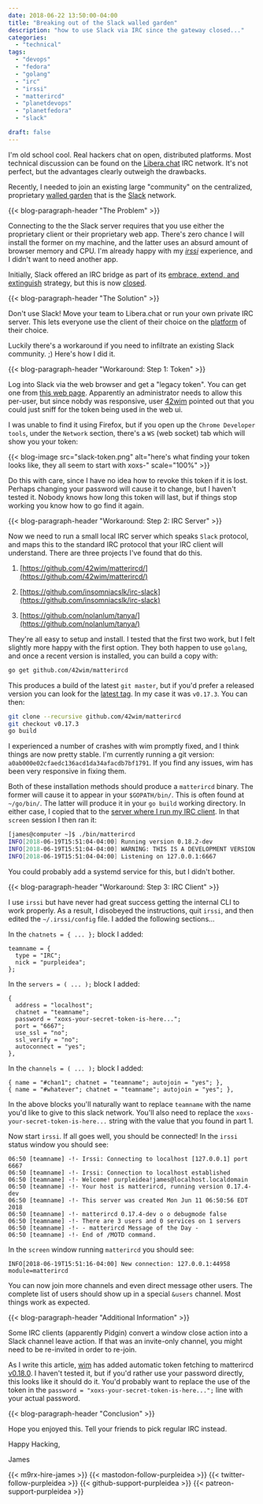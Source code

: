 ```yaml
---
date: 2018-06-22 13:50:00-04:00
title: "Breaking out of the Slack walled garden"
description: "how to use Slack via IRC since the gateway closed..."
categories:
  - "technical"
tags:
  - "devops"
  - "fedora"
  - "golang"
  - "irc"
  - "irssi"
  - "matterircd"
  - "planetdevops"
  - "planetfedora"
  - "slack"

draft: false
---
```


I'm old school cool. Real hackers chat on open, distributed platforms. Most
technical discussion can be found on the [Libera.chat](https://libera.chat/) IRC
network. It's not perfect, but the advantages clearly outweigh the drawbacks.

Recently, I needed to join an existing large "community" on the centralized,
proprietary [walled garden](https://en.wikipedia.org/wiki/Closed_platform) that
is the [Slack](https://slack.com/) network.

{{< blog-paragraph-header "The Problem" >}}

Connecting to the the Slack server requires that you use either the proprietary
client or their proprietary web app. There's zero chance I will install the
former on my machine, and the latter uses an absurd amount of browser memory and
CPU. I'm already happy with my [*irssi*](https://irssi.org/) experience, and I
didn't want to need another app.

Initially, Slack offered an IRC bridge as part of its
[embrace, extend, and extinguish](https://en.wikipedia.org/wiki/Embrace,_extend,_and_extinguish)
strategy, but this is now
[closed](https://it.slashdot.org/story/18/03/08/2049255/slack-is-shutting-down-its-irc-gateway).

{{< blog-paragraph-header "The Solution" >}}

Don't use Slack! Move your team to Libera.chat or run your own private IRC
server. This lets everyone use the client of their choice on the [platform](https://www.gnu.org/)
of their choice.

Luckily there's a workaround if you need to infiltrate an existing Slack
community. ;) Here's how I did it.

{{< blog-paragraph-header "Workaround: Step 1: Token" >}}

Log into Slack via the web browser and get a "legacy token". You can get one
from [this web page](https://api.slack.com/custom-integrations/legacy-tokens).
Apparently an administrator needs to allow this per-user, but since nobdy was
responsive, user [42wim](https://twitter.com/42wim/status/1005200618808586240)
pointed out that you could just sniff for the token being used in the web ui.

I was unable to find it using Firefox, but if you open up the `Chrome Developer
tools`, under the `Network` section, there's a `WS` (web socket) tab which will
show you your token:

{{< blog-image src="slack-token.png" alt="here's what finding your token looks like, they all seem to start with xoxs-" scale="100%" >}}

Do this with care, since I have no idea how to revoke this token if it is lost.
Perhaps changing your password will cause it to change, but I haven't tested it.
Nobody knows how long this token will last, but if things stop working you know
how to go find it again.

{{< blog-paragraph-header "Workaround: Step 2: IRC Server" >}}

Now we need to run a small local IRC server which speaks `Slack` protocol, and
maps this to the standard IRC protocol that your IRC client will understand.
There are three projects I've found that do this.

1. [https://github.com/42wim/matterircd/](https://github.com/42wim/matterircd/)

2. [https://github.com/insomniacslk/irc-slack](https://github.com/insomniacslk/irc-slack)

3. [https://github.com/nolanlum/tanya/](https://github.com/nolanlum/tanya/)

They're all easy to setup and install. I tested that the first two work, but I
felt slightly more happy with the first option. They both happen to use
`golang`, and once a recent version is installed, you can build a copy with:

```bash
go get github.com/42wim/matterircd
```

This produces a build of the latest `git master`, but if you'd prefer a released
version you can look for the [latest tag](https://github.com/42wim/matterircd/releases).
In my case it was `v0.17.3`. You can then:

```bash
git clone --recursive github.com/42wim/matterircd
git checkout v0.17.3
go build
```

I experienced a number of crashes with wim promptly fixed, and I think things
are now pretty stable. I'm currently running a git version:
`a0ab000e02cfaedc136acd1da34afacdb7bf1791`. If you find any issues, wim has been
very responsive in fixing them.

Both of these installation methods should produce a `matterircd` binary. The
former will cause it to appear in your `$GOPATH/bin/`. This is often found at
`~/go/bin/`. The latter will produce it in your `go build` working directory. In
either case, I copied that to the
[server where I run my IRC client](https://purpleidea.com/blog/2013/10/18/desktop-notifications-for-irssi-in-screen-through-ssh-in-gnome-terminal/).
In that `screen` session I then ran it:

```bash
[james@computer ~]$ ./bin/matterircd
INFO[2018-06-19T15:51:04-04:00] Running version 0.18.2-dev                    module=matterircd
INFO[2018-06-19T15:51:04-04:00] WARNING: THIS IS A DEVELOPMENT VERSION. Things may break.  module=matterircd
INFO[2018-06-19T15:51:04-04:00] Listening on 127.0.0.1:6667                   module=matterircd
```

You could probably add a systemd service for this, but I didn't bother.

{{< blog-paragraph-header "Workaround: Step 3: IRC Client" >}}

I use `irssi` but have never had great success getting the internal CLI to work
properly. As a result, I disobeyed the instructions, quit `irssi`, and then
edited the `~/.irssi/config` file. I added the following sections...

In the `chatnets = { ... };` block I added:

```
teamname = {
  type = "IRC";
  nick = "purpleidea";
};
```

In the `servers = ( ... );` block I added:

```
{
  address = "localhost";
  chatnet = "teamname";
  password = "xoxs-your-secret-token-is-here...";
  port = "6667";
  use_ssl = "no";
  ssl_verify = "no";
  autoconnect = "yes";
},
```

In the `channels = ( ... );` block I added:

```
{ name = "#chan1"; chatnet = "teamname"; autojoin = "yes"; },
{ name = "#whatever"; chatnet = "teamname"; autojoin = "yes"; },
```

In the above blocks you'll naturally want to replace `teamname` with the name
you'd like to give to this slack network. You'll also need to replace the
`xoxs-your-secret-token-is-here...` string with the value that you found in part
1.

Now start `irssi`. If all goes well, you should be connected! In the `irssi`
status window you should see:

```
06:50 [teamname] -!- Irssi: Connecting to localhost [127.0.0.1] port 6667
06:50 [teamname] -!- Irssi: Connection to localhost established
06:50 [teamname] -!- Welcome! purpleidea!james@localhost.localdomain
06:50 [teamname] -!- Your host is matterircd, running version 0.17.4-dev
06:50 [teamname] -!- This server was created Mon Jun 11 06:50:56 EDT 2018
06:50 [teamname] -!- matterircd 0.17.4-dev o o debugmode false
06:50 [teamname] -!- There are 3 users and 0 services on 1 servers
06:50 [teamname] -!- - matterircd Message of the Day -
06:50 [teamname] -!- End of /MOTD command.
```

In the `screen` window running `matterircd` you should see:

```
INFO[2018-06-19T15:51:16-04:00] New connection: 127.0.0.1:44958               module=matterircd
```

You can now join more channels and even direct message other users. The complete
list of users should show up in a special `&users` channel. Most things work as
expected.

{{< blog-paragraph-header "Additional Information" >}}

Some IRC clients (apparently Pidgin) convert a window close action into a Slack
channel leave action. If that was an invite-only channel, you might need to be
re-invited in order to re-join.

As I write this article, [wim](https://twitter.com/42wim/status/1006308492897148928)
has added automatic token fetching to matterircd [v0.18.0](https://github.com/42wim/matterircd/releases/tag/v0.18.0).
I haven't tested it, but if you'd rather use your password directly, this looks
like it should do it. You'd probably want to replace the use of the token in the
`password = "xoxs-your-secret-token-is-here...";` line with your actual
password.

{{< blog-paragraph-header "Conclusion" >}}

Hope you enjoyed this. Tell your friends to pick regular IRC instead.

Happy Hacking,

James

{{< m9rx-hire-james >}}
{{< mastodon-follow-purpleidea >}}
{{< twitter-follow-purpleidea >}}
{{< github-support-purpleidea >}}
{{< patreon-support-purpleidea >}}

